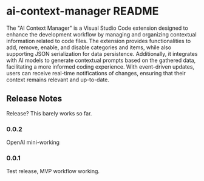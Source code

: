 # ai-context-manager README

The "AI Context Manager" is a Visual Studio Code extension designed to enhance the development workflow by managing and organizing contextual information related to code files.  The extension provides functionalities to add, remove, enable, and disable categories and items, while also supporting JSON serialization for data persistence. Additionally, it integrates with AI models to generate contextual prompts based on the gathered data, facilitating a more informed coding experience. With event-driven updates, users can receive real-time notifications of changes, ensuring that their context remains relevant and up-to-date.

## Release Notes

Release?  This barely works so far.

### 0.0.2

OpenAI mini-working

### 0.0.1

Test release, MVP workflow working.
